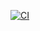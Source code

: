 [![CI](https://github.com/24f2005372/cicd-project/actions/workflows/blank.yml/badge.svg)](https://github.com/24f2005372/cicd-project/actions/workflows/blank.yml)
